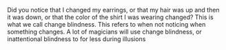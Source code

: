 Did you notice that I changed my earrings, or that my hair was up and then it
was down, or that the color of the shirt I was wearing changed? This is what we
call change blindness. This refers to when not noticing when something changes.
A lot of magicians will use change blindness, or inattentional blindness to for
less during illusions
